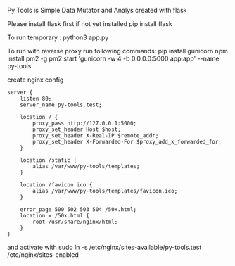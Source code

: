 Py Tools is Simple Data Mutator and Analys created with flask

Please install flask first if not yet installed
pip install flask

To run temporary :
python3 app.py

To run with reverse proxy run following commands:
    pip install gunicorn
    npm install pm2 -g
    pm2 start 'gunicorn -w 4 -b 0.0.0.0:5000 app:app' --name py-tools

create nginx config

    server {
        listen 80;
        server_name py-tools.test;
    
        location / {
            proxy_pass http://127.0.0.1:5000;
            proxy_set_header Host $host;
            proxy_set_header X-Real-IP $remote_addr;
            proxy_set_header X-Forwarded-For $proxy_add_x_forwarded_for;
        }
    
        location /static {
            alias /var/www/py-tools/templates;
        }
    
        location /favicon.ico {
            alias /var/www/py-tools/templates/favicon.ico;
        }
    
        error_page 500 502 503 504 /50x.html;
        location = /50x.html {
            root /usr/share/nginx/html;
        }
    }

and activate with
sudo ln -s /etc/nginx/sites-available/py-tools.test /etc/nginx/sites-enabled


